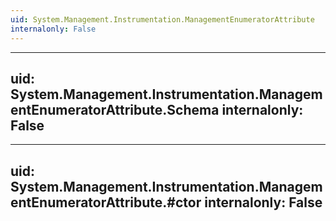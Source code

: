 ```yaml
---
uid: System.Management.Instrumentation.ManagementEnumeratorAttribute
internalonly: False
---
```


---
uid: System.Management.Instrumentation.ManagementEnumeratorAttribute.Schema
internalonly: False
---

---
uid: System.Management.Instrumentation.ManagementEnumeratorAttribute.#ctor
internalonly: False
---
